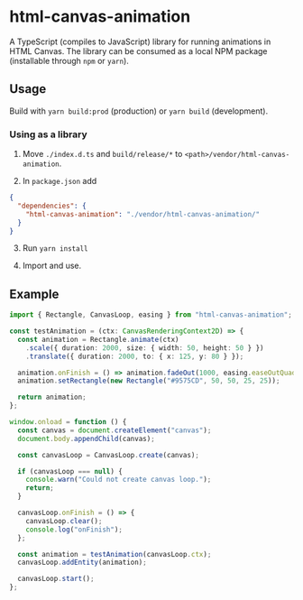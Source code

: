 # html-canvas-animation

A TypeScript (compiles to JavaScript) library for running animations in HTML Canvas. The library can be consumed as a local NPM package (installable through `npm` or `yarn`).

## Usage

Build with `yarn build:prod` (production) or `yarn build` (development).

### Using as a library

1. Move `./index.d.ts` and `build/release/*` to `<path>/vendor/html-canvas-animation`.

2. In `package.json` add

```json
{
  "dependencies": {
    "html-canvas-animation": "./vendor/html-canvas-animation/"
  }
}
```

3. Run `yarn install`

4. Import and use.

## Example

```typescript
import { Rectangle, CanvasLoop, easing } from "html-canvas-animation";

const testAnimation = (ctx: CanvasRenderingContext2D) => {
  const animation = Rectangle.animate(ctx)
    .scale({ duration: 2000, size: { width: 50, height: 50 } })
    .translate({ duration: 2000, to: { x: 125, y: 80 } });

  animation.onFinish = () => animation.fadeOut(1000, easing.easeOutQuad);
  animation.setRectangle(new Rectangle("#9575CD", 50, 50, 25, 25));

  return animation;
};

window.onload = function () {
  const canvas = document.createElement("canvas");
  document.body.appendChild(canvas);

  const canvasLoop = CanvasLoop.create(canvas);

  if (canvasLoop === null) {
    console.warn("Could not create canvas loop.");
    return;
  }

  canvasLoop.onFinish = () => {
    canvasLoop.clear();
    console.log("onFinish");
  };

  const animation = testAnimation(canvasLoop.ctx);
  canvasLoop.addEntity(animation);

  canvasLoop.start();
};
```
